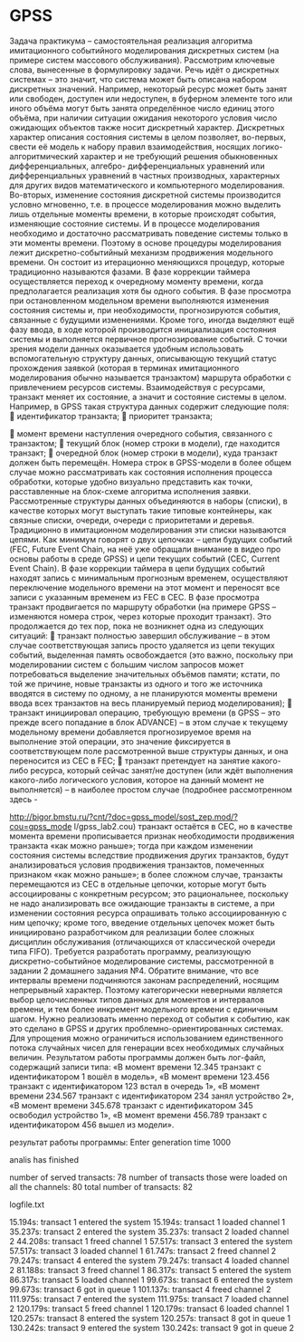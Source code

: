# GPSS
Задача практикума – самостоятельная реализация алгоритма имитационного
событийного моделирования дискретных систем (на примере систем
массового обслуживания).
Рассмотрим ключевые слова, вынесенные в формулировку задачи. Речь идёт
о дискретных системах – это значит, что система может быть описана
набором дискретных значений. Например, некоторый ресурс может быть
занят или свободен, доступен или недоступен, в буферном элементе того или
иного объёма могут быть занята определённое число единиц этого объёма,
при наличии ситуации ожидания некоторого условия число ожидающих
объектов также носит дискретный характер. Дискретных характер описания
состояния системы в целом позволяет, во-первых, свести её модель к набору
правил взаимодействия, носящих логико-алгоритмический характер и не
требующий решения обыкновенных дифференциальных, алгебро-
дифференциальных уравнений или дифференциальных уравнений в частных
производных, характерных для других видов математического и
компьютерного моделирования. Во-вторых, изменение состояния дискретной
системы производится условно мгновенно, т.е. в процессе моделирования
можно выделить лишь отдельные моменты времени, в которые происходят
события, изменяющие состояние системы. И в процессе моделирования
необходимо и достаточно рассматривать поведение системы только в эти
моменты времени.
Поэтому в основе процедуры моделирования лежит дискретно-событийный
механизм продвижения модельного времени. Он состоит из итерационно
меняющихся процедур, которые традиционно называются фазами. В фазе
коррекции таймера осуществляется переход к очередному моменту
времени, когда предполагается реализация хотя бы одного события. В фазе
просмотра при остановленном модельном времени выполняются изменения
состояния системы и, при необходимости, прогнозируются события,
связанные с будущими изменениями. Кроме того, иногда выделяют ещё фазу
ввода, в ходе которой производится инициализация состояния системы и
выполняется первичное прогнозирование событий.
С точки зрения модели данных оказывается удобным использовать
вспомогательную структуру данных, описывающую текущий статус
прохождения заявкой (которая в терминах имитационного моделирования
обычно называется транзактом) маршрута обработки с привлечением
ресурсов системы. Взаимодействуя с ресурсами, транзакт меняет их
состояние, а значит и состояние системы в целом. Например, в GPSS такая
структура данных содержит следующие поля:
 идентификатор транзакта;
 приоритет транзакта;

 момент времени наступления очередного события, связанного с
транзактом;
 текущий блок (номер строки в модели), где находится транзакт;
 очередной блок (номер строки в модели), куда транзакт должен быть
перемещён.
Номера строк в GPSS-модели в более общем случае можно рассматривать
как состояния исполнения процесса обработки, которые удобно визуально
представить как точки, расставленные на блок-схеме алгоритма исполнения
заявки.
Рассмотренные структуры данных объединяются в наборы (списки), в
качестве которых могут выступать такие типовые контейнеры, как связные
списки, очереди, очереди с приоритетами и деревья. Традиционно в
имитационном моделирования эти списки называются цепями. Как минимум
говорят о двух цепочках – цепи будущих событий (FEC, Future Event Chain,
на неё уже обращали внимание в видео про основы работы в среде GPSS) и
цепи текущих событий (CEC, Current Event Chain).
В фазе коррекции таймера в цепи будущих событий находят запись с
минимальным прогнозным временем, осуществляют переключение
модельного времени на этот момент и переносят все записи с указанным
временем из FEC в CEC. В фазе просмотра транзакт продвигается по
маршруту обработки (на примере GPSS – изменяются номера строк, через
которые проходит транзакт). Это продолжается до тех пор, пока не возникнет
одна из следующих ситуаций:
 транзакт полностью завершил обслуживание – в этом случае
соответствующая запись просто удаляется из цепи текущих событий,
выделенная память освобождается (это важно, поскольку при
моделировании систем с большим числом запросов может
потребоваться выделение значительных объёмов памяти; кстати, по той
же причине, новые транзакты из одного и того же источника вводятся в
систему по одному, а не планируются моменты времени ввода всех
транзактов на весь планируемый период моделирования);
 транзакт инициировал операцию, требующую времени (в GPSS – это
прежде всего попадание в блок ADVANCE) – в этом случае к текущему
модельному времени добавляется прогнозируемое время на
выполнение этой операции, это значение фиксируется в
соответствующем поле рассмотренной выше структуры данных, и она
переносится из CEC в FEC;
 транзакт претендует на занятие какого-либо ресурса, который сейчас
занят/не доступен (или ждёт выполнения какого-либо логического
условия, которое на данный момент не выполняется) – в наиболее
простом случае (подробнее рассмотренном здесь -

http://bigor.bmstu.ru/?cnt/?doc=gpss_model/sost_zep.mod/?cou=gpss_mode
l/gpss_lab2.cou) транзакт остаётся в CEC, но в качестве момента
времени прописывается признак необходимости продвижения
транзакта «как можно раньше»; тогда при каждом изменении
состояния системы вследствие продвижения других транзактов, будут
анализироваться условия продвижения транзактов, помеченных
признаком «как можно раньше»; в более сложном случае, транзакты
перемещаются из CEC в отдельные цепочки, которые могут быть
ассоциированы с конкретным ресурсом; это рациональнее, поскольку
не надо анализировать все ожидающие транзакты в системе, а при
изменении состояния ресурса опрашивать только ассоциированную с
ним цепочку; кроме того, введение отдельных цепочек может быть
инициировано разработчиком для реализации более сложных
дисциплин обслуживания (отличающихся от классической очереди
типа FIFO).
Требуется разработать программу, реализующую дискретно-событийное
моделирование системы, рассмотренной в задании 2 домашнего задания №4.
Обратите внимание, что все интервалы времени подчиняются законам
распределений, носящим непрерывный характер. Поэтому категорически
неверными является выбор целочисленных типов данных для моментов и
интервалов времени, и тем более инкремент модельного времени с
единичным шагом. Нужно реализовать именно переход от события к
событию, как это сделано в GPSS и других проблемно-ориентированных
системах. Для упрощения можно ограничиться использованием
единственного потока случайных чисел для генерации всех необходимых
случайных величин. Результатом работы программы должен быть лог-файл,
содержащий записи типа: «В момент времени 12.345 транзакт с
идентификатором 1 вошёл в модель», «В момент времени 123.456 транзакт с
идентификатором 123 встал в очередь 1», «В момент времени 234.567
транзакт с идентификатором 234 занял устройство 2», «В момент времени
345.678 транзакт с идентификатором 345 освободил устройство 1», «В
момент времени 456.789 транзакт с идентификатором 456 вышел из модели».

результат работы программы:
Enter generation time
1000

analis has finished

number of served transacts: 78
number of transacts those were loaded on all the channels: 80
total number of transacts: 82

logfile.txt

15.194s: transact 1 entered the system
15.194s: transact 1 loaded channel 1
35.237s: transact 2 entered the system
35.237s: transact 2 loaded channel 2
44.208s: transact 1 freed channel 1
57.517s: transact 3 entered the system
57.517s: transact 3 loaded channel 1
61.747s: transact 2 freed channel 2
79.247s: transact 4 entered the system
79.247s: transact 4 loaded channel 2
81.188s: transact 3 freed channel 1
86.317s: transact 5 entered the system
86.317s: transact 5 loaded channel 1
99.673s: transact 6 entered the system
99.673s: transact 6 got in queue 1
101.137s: transact 4 freed channel 2
111.975s: transact 7 entered the system
111.975s: transact 7 loaded channel 2
120.179s: transact 5 freed channel 1
120.179s: transact 6 loaded channel 1
120.257s: transact 8 entered the system
120.257s: transact 8 got in queue 1
130.242s: transact 9 entered the system
130.242s: transact 9 got in queue 2
